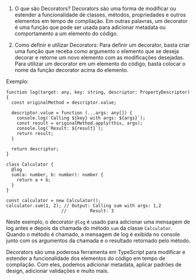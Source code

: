 1.  O que são Decorators? Decorators são uma forma de modificar ou estender a funcionalidade de classes, métodos, propriedades e outros elementos em tempo de compilação. Em outras palavras, um decorator é uma função que pode ser usada para adicionar metadata ou comportamento a um elemento do código.
    
2.  Como definir e utilizar Decorators: Para definir um decorator, basta criar uma função que receba como argumento o elemento que se deseja decorar e retorne um novo elemento com as modificações desejadas. Para utilizar um decorator em um elemento do código, basta colocar o nome da função decorator acima do elemento.


Exemplo:

```
function log(target: any, key: string, descriptor: PropertyDescriptor) {
  const originalMethod = descriptor.value;

  descriptor.value = function (...args: any[]) {
    console.log(`Calling ${key} with args: ${args}`);
    const result = originalMethod.apply(this, args);
    console.log(`Result: ${result}`);
    return result;
  }

  return descriptor;
}

class Calculator {
  @log
  sum(a: number, b: number): number {
    return a + b;
  }
}

const calculator = new Calculator();
calculator.sum(1, 2); // Output: Calling sum with args: 1,2
                     //         Result: 3

```


Neste exemplo, o decorator `@log` é usado para adicionar uma mensagem de log antes e depois da chamada do método `sum` da classe `Calculator`. Quando o método é chamado, a mensagem de log é exibida no console junto com os argumentos da chamada e o resultado retornado pelo método.

Decorators são uma poderosa ferramenta em TypeScript para modificar e estender a funcionalidade dos elementos do código em tempo de compilação. Com eles, podemos adicionar metadata, aplicar padrões de design, adicionar validações e muito mais.